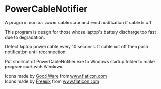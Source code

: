 # PowerCableNotifier
A program monitor power cable state and send notification if cable is off

This program is design for those whose laptop's battery discharge too fast due to degradation.

Detect laptop power cable every 10 seconds. If cable not off then push notification until reconnection.

Put shortcut of  PowerCableNotifier.exe to Windows startup folder to make program start with Windows.

<div>Icons made by <a href="https://www.flaticon.com/authors/good-ware" title="Good Ware">Good Ware</a> from <a href="https://www.flaticon.com/"     title="Flaticon">www.flaticon.com</a></div><div>Icons made by <a href="https://www.flaticon.com/authors/freepik" title="Freepik">Freepik</a> from <a href="https://www.flaticon.com/"     title="Flaticon">www.flaticon.com</a></div>
